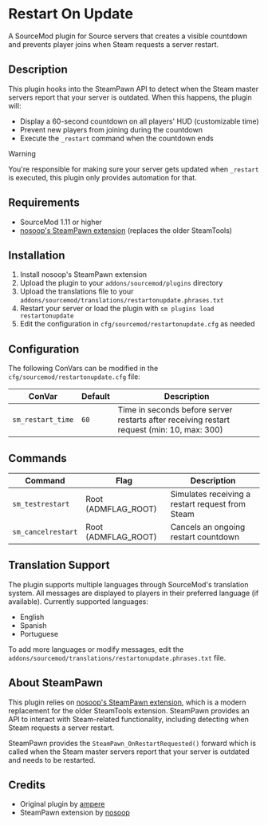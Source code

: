 # Restart On Update

A SourceMod plugin for Source servers that creates a visible countdown and prevents player joins when Steam requests a server restart.

## Description

This plugin hooks into the SteamPawn API to detect when the Steam master servers report that your server is outdated. When this happens, the plugin will:

- Display a 60-second countdown on all players' HUD (customizable time)
- Prevent new players from joining during the countdown
- Execute the `_restart` command when the countdown ends

> [!WARNING]
> You're responsible for making sure your server gets updated when `_restart` is executed, this plugin only provides automation for that.

## Requirements

- SourceMod 1.11 or higher
- [nosoop's SteamPawn extension](https://github.com/nosoop/SM-SteamPawn/) (replaces the older SteamTools)

## Installation

1. Install nosoop's SteamPawn extension
2. Upload the plugin to your `addons/sourcemod/plugins` directory
3. Upload the translations file to your `addons/sourcemod/translations/restartonupdate.phrases.txt`
4. Restart your server or load the plugin with `sm plugins load restartonupdate`
5. Edit the configuration in `cfg/sourcemod/restartonupdate.cfg` as needed

## Configuration

The following ConVars can be modified in the `cfg/sourcemod/restartonupdate.cfg` file:

| ConVar | Default | Description |
|--------|---------|-------------|
| `sm_restart_time` | `60` | Time in seconds before server restarts after receiving restart request (min: 10, max: 300) |

## Commands

| Command | Flag | Description |
|---------|------|-------------|
| `sm_testrestart` | Root (ADMFLAG_ROOT) | Simulates receiving a restart request from Steam |
| `sm_cancelrestart` | Root (ADMFLAG_ROOT) | Cancels an ongoing restart countdown |

## Translation Support

The plugin supports multiple languages through SourceMod's translation system. All messages are displayed to players in their preferred language (if available). Currently supported languages:

- English
- Spanish
- Portuguese

To add more languages or modify messages, edit the `addons/sourcemod/translations/restartonupdate.phrases.txt` file.

## About SteamPawn

This plugin relies on [nosoop's SteamPawn extension](https://github.com/nosoop/SM-SteamPawn), which is a modern replacement for the older SteamTools extension. SteamPawn provides an API to interact with Steam-related functionality, including detecting when Steam requests a server restart.

SteamPawn provides the `SteamPawn_OnRestartRequested()` forward which is called when the Steam master servers report that your server is outdated and needs to be restarted.

## Credits

- Original plugin by [ampere](https://github.com/maxijabase)
- SteamPawn extension by [nosoop](https://github.com/nosoop)